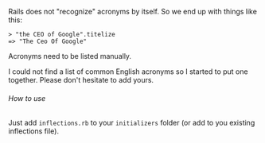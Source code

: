 Rails does not "recognize" acronyms by itself. So we end up with things like this:
```
> "the CEO of Google".titelize
=> "The Ceo Of Google"
```
Acronyms need to be listed manually.

I could not find a list of common English acronyms so I started to put one together. Please don't hesitate to add yours.

###### How to use
Just add `inflections.rb` to your `initializers` folder (or add to you existing inflections file).
